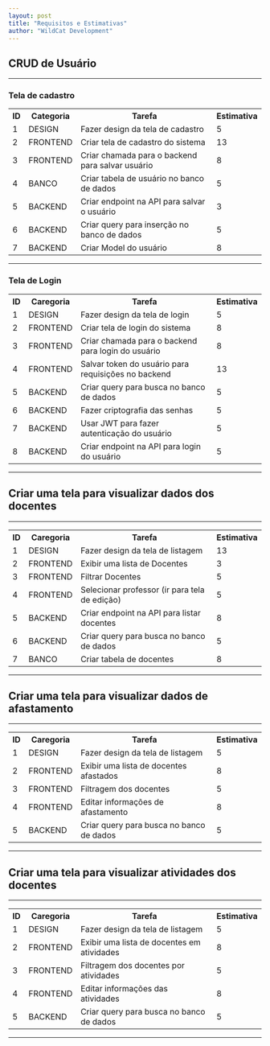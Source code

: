 ```yaml
---
layout: post
title: "Requisitos e Estimativas"
author: "WildCat Development"
---
```


## CRUD de Usuário
---

### Tela de cadastro

<table class="table" id="table-tela-cadastro">
  <tr>
    <th>ID</th>
    <th>Categoria</th>
    <th>Tarefa</th>
    <th>Estimativa</th>
  </tr>
  <tr>
    <td>1</td>
    <td>DESIGN</td>
    <td>Fazer design da tela de cadastro</td>
    <td>5</td>
  </tr>
  <tr>
    <td>2</td>
    <td>FRONTEND</td>
    <td>Criar tela de cadastro do sistema</td>
    <td>13</td>
  </tr>
  <tr>
    <td>3</td>
    <td>FRONTEND</td>
    <td>Criar chamada para o backend para salvar usuário</td>
    <td>8</td>
  </tr>
  <tr>
    <td>4</td>
    <td>BANCO</td>
    <td>Criar tabela de usuário no banco de dados</td>
    <td>5</td>
  </tr>
  <tr>
    <td>5</td>
    <td>BACKEND</td>
    <td>Criar endpoint na API para salvar o usuário</td>
    <td>3</td>
  </tr>
  <tr>
    <td>6</td>
    <td>BACKEND</td>
    <td>Criar query para inserção no banco de dados</td>
    <td>5</td>
  </tr>
  <tr>
    <td>7</td>
    <td>BACKEND</td>
    <td>Criar Model do usuário</td>
    <td>8</td>
  </tr>
</table>

---

### Tela de Login

<table class="table" id="table-tela-login">
  <tr>
    <th>ID</th>
    <th>Caregoria</th>
    <th>Tarefa</th>
    <th>Estimativa</th>
  </tr>
  <tr>
    <td>1</td>
    <td>DESIGN</td>
    <td>Fazer design da tela de login</td>
    <td>5</td>
  </tr>
  <tr>
    <td>2</td>
    <td>FRONTEND</td>
    <td>Criar tela de login do sistema</td>
    <td>8</td>
  </tr>
  <tr>
    <td>3</td>
    <td>FRONTEND</td>
    <td>Criar chamada para o backend para login do usuário</td>
    <td>8</td>
  </tr>
  <tr>
    <td>4</td>
    <td>FRONTEND</td>
    <td>Salvar token do usuário para requisições no backend</td>
    <td>13</td>
  </tr>
  <tr>
    <td>5</td>
    <td>BACKEND</td>
    <td>Criar query para busca no banco de dados</td>
    <td>5</td>
  </tr>
  <tr>
    <td>6</td>
    <td>BACKEND</td>
    <td>Fazer criptografia das senhas</td>
    <td>5</td>
  </tr>
  <tr>
    <td>7</td>
    <td>BACKEND</td>
    <td>Usar JWT para fazer autenticação do usuário</td>
    <td>5</td>
  </tr>
  <tr>
    <td>8</td>
    <td>BACKEND</td>
    <td>Criar endpoint na API para login do usuário</td>
    <td>5</td>
  </tr>
</table>

---

## Criar uma tela para visualizar dados dos docentes
---

<table class="table" id="table-tela-dados-docentes">
  <tr>
    <th>ID</th>
    <th>Caregoria</th>
    <th>Tarefa</th>
    <th>Estimativa</th>
  </tr>
  <tr>
    <td>1</td>
    <td>DESIGN</td>
    <td>Fazer design da tela de listagem</td>
    <td>13</td>
  </tr>
  <tr>
    <td>2</td>
    <td>FRONTEND</td>
    <td>Exibir uma lista de Docentes</td>
    <td>3</td>
  </tr>
  <tr>
    <td>3</td>
    <td>FRONTEND</td>
    <td>Filtrar Docentes</td>
    <td>5</td>
  </tr>
  <tr>
    <td>4</td>
    <td>FRONTEND</td>
    <td>Selecionar professor (ir para tela de edição)</td>
    <td>5</td>
  </tr>
  <tr>
    <td>5</td>
    <td>BACKEND</td>
    <td>Criar endpoint na API para listar docentes</td>
    <td>8</td>
  </tr>
  <tr>
    <td>6</td>
    <td>BACKEND</td>
    <td>Criar query para busca no banco de dados</td>
    <td>5</td>
  </tr>
  <tr>
    <td>7</td>
    <td>BANCO</td>
    <td>Criar tabela de docentes</td>
    <td>8</td>
  </tr>
</table>

---

## Criar uma tela para visualizar dados de afastamento
---

<table class="table" id="table-tela-dados-afastamento">
  <tr>
    <th>ID</th>
    <th>Caregoria</th>
    <th>Tarefa</th>
    <th>Estimativa</th>
  </tr>
  <tr>
    <td>1</td>
    <td>DESIGN</td>
    <td>Fazer design da tela de listagem</td>
    <td>5</td>
  </tr>
  <tr>
    <td>2</td>
    <td>FRONTEND</td>
    <td>Exibir uma lista de docentes afastados</td>
    <td>8</td>
  </tr>
  <tr>
    <td>3</td>
    <td>FRONTEND</td>
    <td>Filtragem dos docentes</td>
    <td>5</td>
  </tr>
  <tr>
    <td>4</td>
    <td>FRONTEND</td>
    <td>Editar informações de afastamento</td>
    <td>8</td>
  </tr>
  <tr>
    <td>5</td>
    <td>BACKEND</td>
    <td>Criar query para busca no banco de dados</td>
    <td>5</td>
  </tr>
</table>

---

## Criar uma tela para visualizar atividades dos docentes
---

<table class="table" id="table-tela-atividades-docentes">
  <tr>
    <th>ID</th>
    <th>Caregoria</th>
    <th>Tarefa</th>
    <th>Estimativa</th>
  </tr>
  <tr>
    <td>1</td>
    <td>DESIGN</td>
    <td>Fazer design da tela de listagem</td>
    <td>5</td>
  </tr>
  <tr>
    <td>2</td>
    <td>FRONTEND</td>
    <td>Exibir uma lista de docentes em atividades</td>
    <td>8</td>
  </tr>
  <tr>
    <td>3</td>
    <td>FRONTEND</td>
    <td>Filtragem dos docentes por atividades</td>
    <td>5</td>
  </tr>
  <tr>
    <td>4</td>
    <td>FRONTEND</td>
    <td>Editar informações das atividades</td>
    <td>8</td>
  </tr>
  <tr>
    <td>5</td>
    <td>BACKEND</td>
    <td>Criar query para busca no banco de dados</td>
    <td>5</td>
  </tr>
</table>

---